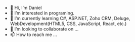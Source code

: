 - 👋 Hi, I’m Daniel
- 👀 I’m interested in programing.
- 🌱 I’m currently learning C#, ASP.NET, Zoho CRM, Deluge, WebDevelopment(HTML5, CSS, JavaScript, React, etc.) 
- 💞️ I’m looking to collaborate on ...
- 📫 How to reach me ...

<!---
SDaniel26/SDaniel26 is a ✨ special ✨ repository because its `README.md` (this file) appears on your GitHub profile.
You can click the Preview link to take a look at your changes.
--->
